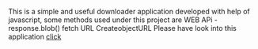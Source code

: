 This is a simple and useful downloader application developed with help of javascript, some methods used under this project are 
WEB APi - response.blob()
fetch URL
CreateobjectURL
Please have look into this application [click](https://gulshan0201.github.io/HTML-CSS-JavaScript-Projects/Downloader/index.html)
